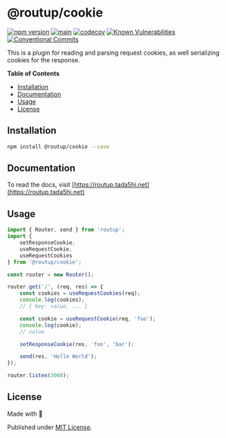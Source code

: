 # @routup/cookie

[![npm version](https://badge.fury.io/js/@routup%2Fcookie.svg)](https://badge.fury.io/js/@routup%2Fcookie)
[![main](https://github.com/Tada5hi/routup/actions/workflows/main.yml/badge.svg)](https://github.com/Tada5hi/routup/actions/workflows/main.yml)
[![codecov](https://codecov.io/gh/tada5hi/routup/branch/master/graph/badge.svg?token=QFGCsHRUax)](https://codecov.io/gh/tada5hi/routup)
[![Known Vulnerabilities](https://snyk.io/test/github/Tada5hi/routup/badge.svg)](https://snyk.io/test/github/Tada5hi/routup)
[![Conventional Commits](https://img.shields.io/badge/Conventional%20Commits-1.0.0-%23FE5196?logo=conventionalcommits&logoColor=white)](https://conventionalcommits.org)

This is a plugin for reading and parsing request cookies, as well serializing cookies for the
response.

**Table of Contents**

- [Installation](#installation)
- [Documentation](#documentation)
- [Usage](#usage)
- [License](#license)

## Installation

```bash
npm install @routup/cookie --save
```

## Documentation

To read the docs, visit [https://routup.tada5hi.net](https://routup.tada5hi.net)

## Usage

```typescript
import { Router, send } from 'routup';
import { 
    setResponseCookie,
    useRequestCookie, 
    useRequestCookies
} from '@routup/cookie';

const router = new Router();

router.get('/', (req, res) => {
    const cookies = useRequestCookies(req);
    console.log(cookies);
    // { key: value, ... }

    const cookie = useRequestCookie(req, 'foo');
    console.log(cookie);
    // value

    setResponseCookie(res, 'foo', 'bar');

    send(res, 'Hello World');
});

router.listen(3000);
```

## License

Made with 💚

Published under [MIT License](./LICENSE).
